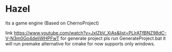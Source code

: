 # Hazel
Its a  game engine (Based on ChernoProject)


link https://www.youtube.com/watch?v=JxIZbV_XjAs&list=PLlrATfBNZ98dC-V-N3m0Go4deliWHPFwT
for generate project pls run GenerateProject.bat it will run premake alternative for cmake 
for now supports only windows. 
